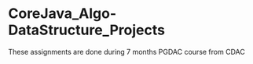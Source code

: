 # CoreJava_Algo-DataStructure_Projects
 These assignments are done during 7 months PGDAC course from CDAC
